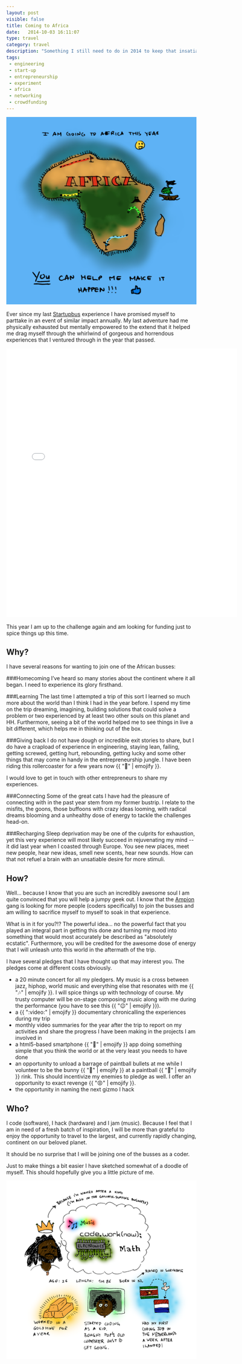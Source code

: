 ```yaml
---
layout: post
visible: false
title: Coming to Africa
date:   2014-10-03 16:11:07
type: travel
category: travel
description: "Something I still need to do in 2014 to keep that insatiable hunger to discover and learn in balance. The nicest part is that you can help me to accomplish it!"
tags:
 - engineering
 - start-up
 - entrepreneurship
 - experiment
 - africa
 - networking
 - crowdfunding
---
```


<div class="element">
  <img 
    src="/resources/startup/africa/ampion2014routes.png" 
    alt="The four Ampion 2014 bus routes">
</div>

Ever since my last [Startupbus][startupbus] experience I have promised myself 
to parttake in an event of similar impact annually. My last adventure had me 
physically exhausted but mentally empowered to the extend that it helped me drag myself 
through the whirlwind of gorgeous and horrendous experiences that I ventured
through in the year that passed.

<!--
<div class="element instagram">
  <iframe src="//instagram.com/p/f9raq7y0Lx/embed/" width="612" height="710" frameborder="0" scrolling="no" allowtransparency="true"></iframe>
</div>
-->

<div class="element instagram">
  <iframe src="//instagram.com/p/gICEH_Kc6b/embed/" width="612" height="710" frameborder="0" scrolling="no" allowtransparency="true"> </iframe>
</div>

This year I am up to the challenge again and am looking for funding just to 
spice things up this time.

## Why?
I have several reasons for wanting to join one of the African busses:

###Homecoming
I&rsquo;ve heard so many stories about the continent where it
all began. I need to experience its glory firsthand.

###Learning
The last time I attempted a trip of this sort I learned so much
more about the world than I think I had in the year before. I spend my time on 
the trip dreaming, imagining, building solutions that could solve a problem or 
two experienced by at least two other souls on 
this planet and HH. Furthermore, seeing a bit of the world helped me to see 
things in live a bit different, which helps me in thinking out of the box.

###Giving back
I do not have dough or incredible exit stories to share, but
I do have a crapload of experience in engineering, staying lean, failing, 
getting screwed, getting hurt, rebounding, getting lucky and some other things
that may come in handy in the entrepreneurship jungle. I have been riding this
rollercoaster for a few years now {{ ":roller_coaster:" | emojify }}.

I would love to get in touch with other entrepreneurs to share my experiences.

###Connecting
Some of the great cats I have had the pleasure of connecting
with in the past year stem from my former bustrip. I relate to the misfits,
the goons, those buffoons with crazy ideas looming, with radical dreams 
blooming and a unhealthy dose of energy to tackle the challenges head-on.

###Recharging
Sleep deprivation may be one of the culprits for exhaustion, yet this very 
experience will most likely succeed in rejuvenating my mind -- it did last 
year when I coasted through Europe. You see new places, meet new people,
hear new ideas, smell new scents, hear new sounds. How can that not refuel a
brain with an unsatiable desire for more stimuli.

## How?
Well&hellip; because I know that you are such an incredibly awesome soul I
am quite convinced that you will help a jumpy geek out. I know that the 
[Ampion][ampion] gang is looking for more people (coders specifically) to join
the busses and am willing to sacrifice myself to myself to soak in that 
experience.

What is in it for you?!? The powerful idea... no the powerful fact that you
played an integral part in getting this done and turning my mood into something
that would most accurately be described as "absolutely ecstatic". Furthermore,
you will be credited for the awesome dose of energy that I will unleash unto 
this world in the aftermath of the trip.

I have several pledges that I have thought up that may interest you. The
pledges come at different costs obviously.

 - a 20 minute concert for all my pledgers. My music is a cross between jazz,
 hiphop, world music and everything else that resonates with me 
 {{ ":notes:" | emojify }}. I will spice things up with technology of course.
 My trusty computer will be on-stage composing music along with me during the
 performance (you have to see this {{ ":wink:" | emojify }}).
 - a {{ ":video:" | emojify }} documentary chronicalling the experiences during my trip
 - monthly video summaries for the year after the trip to report on my 
 activities and share the progress I have been making in the projects I am 
 involved in
 - a html5-based smartphone {{ ":iphone:" | emojify }} app doing something 
 simple that you think the world or at the very least you needs to have done
 - an opportunity to unload a barrage of paintball bullets at me while I 
 volunteer to be the bunny {{ ":rabbit:" | emojify }} at a paintball 
 {{ ":gun:" | emojify }} rink. This should incentivize my enemies to pledge as 
 well. I offer an opportunity to exact revenge {{ ":rage:" | emojify }}.
 - the opportunity in naming the next gizmo I hack

## Who?
I code (software), I hack (hardware) and I jam (music). Because I feel that 
I am in need of a fresh batch of inspiration, I will be more than grateful to 
enjoy the opportunity to travel to the largest, and currently rapidly changing,
continent on our beloved planet.

It should be no surprise that I will be joining one of the busses as a coder.

Just to make things a bit easier I have sketched somewhat of a doodle of 
myself. This should hopefully give you a little picture of me.

<div class="element">
  <img 
    src="/resources/startup/africa/personalintro.png" 
    alt="A description of me. Born in the Netherlands, raised in Suriname. Started coding as a kid, worked in a goldmine for a year then got a job coding within a week of landing back in the Netherlands to start my engineering studies. I love music, I make music, I code, I hack, I dream.">
</div>

[startupbus]: www.startupbus.com
[ampion]: www.ampion.org
